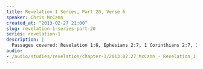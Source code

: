 ```yaml
--- 
title: Revelation 1 Series, Part 20, Verse 6
speaker: Chris McCann
created_at: "2013-02-27 21:00"
slug: revelation-1-series-part-20
series: revelation-1
description: |
  Passages covered: Revelation 1:6, Ephesians 2:7, 1 Corinthians 2:7, 1 Coritnthians 10:11, Colossians 1:25-26, Matthew 13:38-42, Acts 1:3,9-11, Matthew 24:29-30, Mark 13:24-26, Luke 21:25-27.
audio: 
- /audio/studies/revelation/chapter-1/2013.02.27_McCann_-_Revelation_1_Series_Part_20.yaml
---
```

